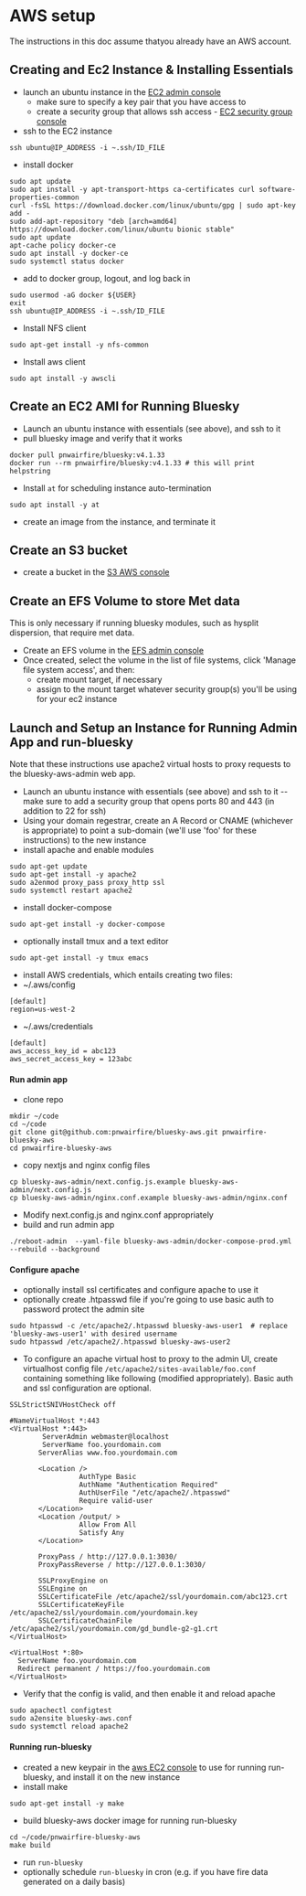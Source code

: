 # AWS setup

The instructions in this doc assume thatyou already have an AWS account.

## Creating and Ec2 Instance & Installing Essentials

 - launch an ubuntu instance in the [EC2 admin console](https://us-west-2.console.aws.amazon.com/ec2/home)
   - make sure to specify a key pair that you have access to
   - create a security group that allows ssh access - [EC2 security group console](https://us-west-2.console.aws.amazon.com/ec2/home#SecurityGroups)
 - ssh to the EC2 instance
```
ssh ubuntu@IP_ADDRESS -i ~.ssh/ID_FILE
```
 - install docker
```
sudo apt update
sudo apt install -y apt-transport-https ca-certificates curl software-properties-common
curl -fsSL https://download.docker.com/linux/ubuntu/gpg | sudo apt-key add -
sudo add-apt-repository "deb [arch=amd64] https://download.docker.com/linux/ubuntu bionic stable"
sudo apt update
apt-cache policy docker-ce
sudo apt install -y docker-ce
sudo systemctl status docker
```
 - add to docker group, logout, and log back in
```
sudo usermod -aG docker ${USER}
exit
ssh ubuntu@IP_ADDRESS -i ~.ssh/ID_FILE
```
 - Install NFS client
```
sudo apt-get install -y nfs-common
```
 - Install aws client
 ```
 sudo apt install -y awscli
 ```



## Create an EC2 AMI for Running Bluesky

 - Launch an ubuntu instance with essentials (see above), and ssh to it
 - pull bluesky image and verify that it works
```
docker pull pnwairfire/bluesky:v4.1.33
docker run --rm pnwairfire/bluesky:v4.1.33 # this will print helpstring
```
 - Install `at` for scheduling instance auto-termination
 ```
 sudo apt install -y at
 ```
 - create an image from the instance, and terminate it



## Create an S3 bucket

 - create a bucket in the [S3 AWS console](https://s3.console.aws.amazon.com/s3/home)



## Create an EFS Volume to store Met data

This is only necessary if running bluesky modules, such as hysplit
dispersion, that require met data.

 - Create an EFS volume in the [EFS admin console](https://us-west-2.console.aws.amazon.com/efs/home)
 - Once created, select the volume in the list of file systems, click 'Manage file system access', and then:
    - create mount target, if necessary
    - assign to the mount target whatever security group(s) you'll be using for your ec2 instance



## Launch and Setup an Instance for Running Admin App and run-bluesky

Note that these instructions use apache2 virtual hosts to proxy requests to
the bluesky-aws-admin web app.

 - Launch an ubuntu instance with essentials (see above) and ssh to it -- make sure to add a security group that opens ports 80 and 443 (in addition to 22 for ssh)
 - Using your domain regestrar, create an A Record or CNAME (whichever is appropriate) to point a sub-domain (we'll use 'foo' for these instructions) to the new instance
 - install apache and enable modules
```
sudo apt-get update
sudo apt-get install -y apache2
sudo a2enmod proxy_pass proxy_http ssl
sudo systemctl restart apache2
```
 - install docker-compose
```
sudo apt-get install -y docker-compose
```
 - optionally install tmux and a text editor
```
sudo apt-get install -y tmux emacs
```
 - install AWS credentials, which entails creating two files:
  - ~/.aws/config
```
[default]
region=us-west-2
```
  - ~/.aws/credentials
```
[default]
aws_access_key_id = abc123
aws_secret_access_key = 123abc
```


#### Run admin app

 - clone repo
```
mkdir ~/code
cd ~/code
git clone git@github.com:pnwairfire/bluesky-aws.git pnwairfire-bluesky-aws
cd pnwairfire-bluesky-aws
```
 - copy nextjs and nginx config files
```
cp bluesky-aws-admin/next.config.js.example bluesky-aws-admin/next.config.js
cp bluesky-aws-admin/nginx.conf.example bluesky-aws-admin/nginx.conf
```
 - Modify next.config.js and nginx.conf appropriately
 - build and run admin app
```
./reboot-admin  --yaml-file bluesky-aws-admin/docker-compose-prod.yml --rebuild --background
```

#### Configure apache
 - optionally install ssl certificates and configure apache to use it
 - optionally create .htpasswd file if you're going to use basic auth to password protect the admin site
```
sudo htpasswd -c /etc/apache2/.htpasswd bluesky-aws-user1  # replace 'bluesky-aws-user1' with desired username
sudo htpasswd /etc/apache2/.htpasswd bluesky-aws-user2
```
 - To configure an apache virtual host to proxy to the admin UI, create virtualhost config file `/etc/apache2/sites-available/foo.conf` containing something like following (modified appropriately). Basic auth and ssl configuration are optional.
```
SSLStrictSNIVHostCheck off

#NameVirtualHost *:443
<VirtualHost *:443>
        ServerAdmin webmaster@localhost
        ServerName foo.yourdomain.com
       ServerAlias www.foo.yourdomain.com

       <Location />
                 AuthType Basic
                 AuthName "Authentication Required"
                 AuthUserFile "/etc/apache2/.htpasswd"
                 Require valid-user
       </Location>
       <Location /output/ >
                 Allow From All
                 Satisfy Any
       </Location>

       ProxyPass / http://127.0.0.1:3030/
       ProxyPassReverse / http://127.0.0.1:3030/

       SSLProxyEngine on
       SSLEngine on
       SSLCertificateFile /etc/apache2/ssl/yourdomain.com/abc123.crt
       SSLCertificateKeyFile /etc/apache2/ssl/yourdomain.com/yourdomain.key
       SSLCertificateChainFile /etc/apache2/ssl/yourdomain.com/gd_bundle-g2-g1.crt
</VirtualHost>

<VirtualHost *:80>
  ServerName foo.yourdomain.com
  Redirect permanent / https://foo.yourdomain.com
</VirtualHost>
```
 - Verify that the config is valid, and then enable it and reload apache
```
sudo apachectl configtest
sudo a2ensite bluesky-aws.conf
sudo systemctl reload apache2
```

#### Running run-bluesky

 - created a new keypair in the [aws EC2 console](https://us-west-2.console.aws.amazon.com/ec2/v2/home?region=us-west-2#KeyPairs:) to use for running run-bluesky,  and install it on the new instance
 - install make
```
sudo apt-get install -y make
```
 - build bluesky-aws docker image for running run-bluesky
```
cd ~/code/pnwairfire-bluesky-aws
make build
```
 - run `run-bluesky`
 - optionally schedule `run-bluesky` in cron (e.g. if you have fire data generated on a daily basis)
